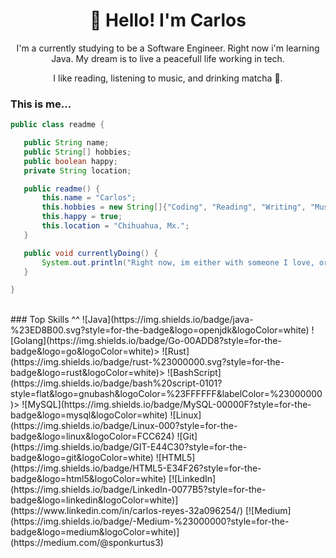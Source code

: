 <h1 align="center">👋 Hello! I'm Carlos</h1>

<p align="center">   
I'm a currently studying to be a Software Engineer. Right now i'm learning Java. My dream is to live a peacefull life working in tech.
</p>
<p align="center">
I like reading, listening to music, and drinking matcha 💚.
</p>

<h3>This is me...</h3>

 ```Java
public class readme {

    public String name;
    public String[] hobbies;
    public boolean happy;
    private String location;

    public readme() {
        this.name = "Carlos";
        this.hobbies = new String[]{"Coding", "Reading", "Writing", "Music", "Hang out"};
        this.happy = true;
        this.location = "Chihuahua, Mx.";
    }

    public void currentlyDoing() {
        System.out.println("Right now, im either with someone I love, or being a Mr Robot and doing some code.");
    }

}
 ```
 
<br>
### Top Skills ^^
![Java](https://img.shields.io/badge/java-%23ED8B00.svg?style=for-the-badge&logo=openjdk&logoColor=white)
![Golang](https://img.shields.io/badge/Go-00ADD8?style=for-the-badge&logo=go&logoColor=white)>
![Rust](https://img.shields.io/badge/rust-%23000000.svg?style=for-the-badge&logo=rust&logoColor=white)>
![BashScript](https://img.shields.io/badge/bash%20script-0101?style=flat&logo=gnubash&logoColor=%23FFFFFF&labelColor=%23000000)>
![MySQL](https://img.shields.io/badge/MySQL-00000F?style=for-the-badge&logo=mysql&logoColor=white)
![Linux](https://img.shields.io/badge/Linux-000?style=for-the-badge&logo=linux&logoColor=FCC624)
![Git](https://img.shields.io/badge/GIT-E44C30?style=for-the-badge&logo=git&logoColor=white)
![HTML5](https://img.shields.io/badge/HTML5-E34F26?style=for-the-badge&logo=html5&logoColor=white)
[![LinkedIn](https://img.shields.io/badge/LinkedIn-0077B5?style=for-the-badge&logo=linkedin&logoColor=white)](https://www.linkedin.com/in/carlos-reyes-32a096254/)
[![Medium](https://img.shields.io/badge/-Medium-%23000000?style=for-the-badge&logo=medium&logoColor=white)](https://medium.com/@sponkurtus3)
